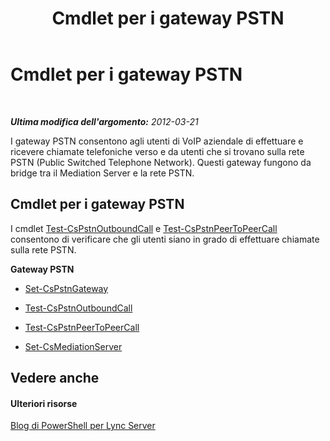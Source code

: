 ﻿---
title: Cmdlet per i gateway PSTN
TOCTitle: Cmdlet per i gateway PSTN
ms:assetid: 6a8aa6ea-f349-4b95-b3ce-c28d2ae0a84b
ms:mtpsurl: https://technet.microsoft.com/it-it/library/Gg416491(v=OCS.15)
ms:contentKeyID: 49300863
ms.date: 08/24/2015
mtps_version: v=OCS.15
ms.translationtype: HT
---

# Cmdlet per i gateway PSTN

 

_**Ultima modifica dell'argomento:** 2012-03-21_

I gateway PSTN consentono agli utenti di VoIP aziendale di effettuare e ricevere chiamate telefoniche verso e da utenti che si trovano sulla rete PSTN (Public Switched Telephone Network). Questi gateway fungono da bridge tra il Mediation Server e la rete PSTN.

## Cmdlet per i gateway PSTN

I cmdlet [Test-CsPstnOutboundCall](test-cspstnoutboundcall.md) e [Test-CsPstnPeerToPeerCall](test-cspstnpeertopeercall.md) consentono di verificare che gli utenti siano in grado di effettuare chiamate sulla rete PSTN.

**Gateway PSTN**

  -   
    [Set-CsPstnGateway](set-cspstngateway.md)

  -   
    [Test-CsPstnOutboundCall](test-cspstnoutboundcall.md)

  -   
    [Test-CsPstnPeerToPeerCall](test-cspstnpeertopeercall.md)

  -   
    [Set-CsMediationServer](set-csmediationserver.md)

## Vedere anche

#### Ulteriori risorse

[Blog di PowerShell per Lync Server](http://go.microsoft.com/fwlink/?linkid=203150%26clcid=0x410)

